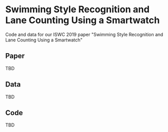 # Swimming Style Recognition and Lane Counting Using a Smartwatch

Code and data for our ISWC 2019 paper "Swimming Style Recognition and Lane Counting Using a Smartwatch"

## Paper

TBD

## Data

TBD

## Code

TBD
